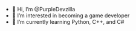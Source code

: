 - 👋 Hi, I’m @PurpleDevzilla
- 👀 I’m interested in becoming a game developer
- 🌱 I’m currently learning Python, C++, and C#

<!---
PurpleDevzilla/PurpleDevzilla is a ✨ special ✨ repository because its `README.md` (this file) appears on your GitHub profile.
You can click the Preview link to take a look at your changes.
--->

